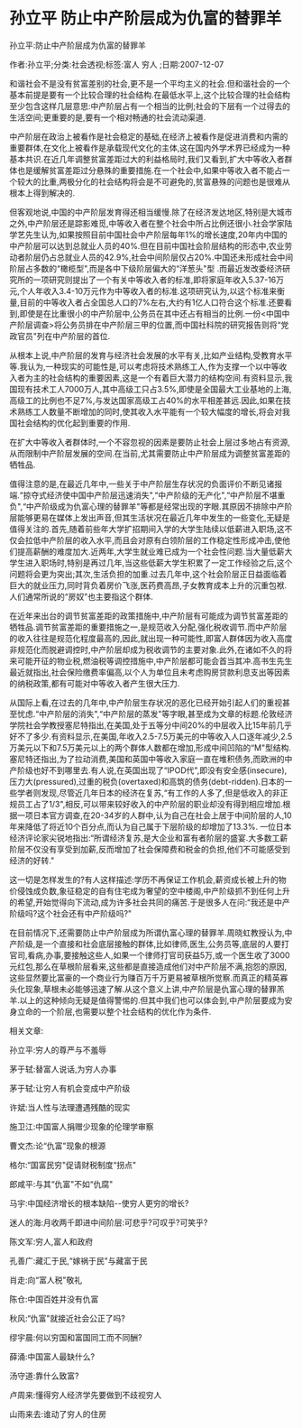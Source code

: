 # 孙立平  防止中产阶层成为仇富的替罪羊    
    
孙立平:防止中产阶层成为仇富的替罪羊    
作者:孙立平;分类:社会透视;标签:富人 穷人 ;日期:2007-12-07    
和谐社会不是没有贫富差别的社会,更不是一个平均主义的社会.但和谐社会的一个基本前提是要有一个比较合理的社会结构.在最低水平上,这个比较合理的社会结构至少包含这样几层意思:中产阶层占有一个相当的比例;社会的下层有一个过得去的生活空间;更重要的是,要有一个相对畅通的社会流动渠道.    
中产阶层在政治上被看作是社会稳定的基础,在经济上被看作是促进消费和内需的重要群体,在文化上被看作是承载现代文化的主体,这在国内外学术界已经成为一种基本共识.在近几年调整贫富差距过大的利益格局时,我们又看到,扩大中等收入者群体也是缓解贫富差距过分悬殊的重要措施.在一个社会中,如果中等收入者不能占一个较大的比重,两极分化的社会结构将会是不可避免的,贫富悬殊的问题也是很难从根本上得到解决的.    
但客观地说,中国的中产阶层发育得还相当缓慢.除了在经济发达地区,特别是大城市之外,中产阶层还是踪影难觅,中等收入者在整个社会中所占比例还很小.社会学家陆学艺先生认为,如果按照目前中国社会中产阶层每年1%的增长速度,20年内中国的中产阶层可以达到总就业人员的40%.但在目前中国社会阶层结构的形态中,农业劳动者阶层仍占总就业人员的42.9%,社会中间阶层仅占20%.中国还未形成社会中间阶层占多数的“橄榄型",而是各中下级阶层偏大的“洋葱头"型 .而最近发改委经济研究所的一项研究则提出了一个有关中等收入者的标准,即将家庭年收入5.37-16万元,个人年收入3.4-10万元作为中等收入者的标准.这项研究认为,以这个标准来衡量,目前的中等收入者占全国总人口的7%左右,大约有1亿人口符合这个标准.还要看到,即使是在比重很小的中产阶层中,公务员在其中还占有相当的比例.一份<中国中产阶层调查>将公务员排在中产阶层三甲的位置,而中国社科院的研究报告则将“党政官员"列在中产阶层的首位.    
从根本上说,中产阶层的发育与经济社会发展的水平有关,比如产业结构,受教育水平等.我认为,一种现实的可能性是,可以考虑将技术熟练工人,作为支撑一个以中等收入者为主的社会结构的重要因素,这是一个有着巨大潜力的结构空间.有资料显示,我国现有技术工人7000万人,其中高级工只占3.5%,即使是全国最大工业基地的上海,高级工的比例也不足7%,与发达国家高级工占40%的水平相差甚远.因此,如果在技术熟练工人数量不断增加的同时,使其收入水平能有一个较大幅度的增长,将会对我国社会结构的优化起到重要的作用.    
在扩大中等收入者群体时,一个不容忽视的因素是要防止社会上层过多地占有资源,从而限制中产阶层发展的空间.在当前,尤其需要防止中产阶层成为调整贫富差距的牺牲品.    
值得注意的是,在最近几年中,一些关于中产阶层生存状况的负面评价不断见诸报端.“掠夺式经济使中国中产阶层迅速消失",“中产阶级的无产化",“中产阶层不堪重负",“中产阶级成为仇富心理的替罪羊"等都是经常出现的字眼.其原因不排除中产阶层能够更易在媒体上发出声音,但其生活状况在最近几年中发生的一些变化,无疑是值得关注的.首先,随着前些年大学扩招期间入学的大学生陆续以低薪进入职场,这不仅会拉低中产阶层的收入水平,而且会对原有白领阶层的工作稳定性形成冲击,使他们提高薪酬的难度加大.近两年,大学生就业难已成为一个社会性问题.当大量低薪大学生进入职场时,特别是再过几年,当这些低薪大学生积累了一定工作经验之后,这个问题将会更为突出;其次,生活负担的加重.过去几年中,这个社会阶层正日益面临着巨大的就业压力,同时背负着房价飞涨,医药费高昂,子女教育成本上升的沉重包袱.人们通常所说的“房奴"也主要指这个群体.    
在近年来出台的调节贫富差距的政策措施中,中产阶层有可能成为调节贫富差距的牺牲品.调节贫富差距的重要措施之一,是规范收入分配,强化税收调节.而中产阶层的收入往往是规范化程度最高的,因此,就出现一种可能性,即富人群体因为收入高度非规范化而脱避调控时,中产阶层却成为税收调节的主要对象.此外,在诸如不久的将来可能开征的物业税,燃油税等调控措施中,中产阶层都可能会首当其冲.高书生先生最近就指出,社会保险缴费率偏高,以个人为单位且未考虑购房贷款利息支出等因素的纳税政策,都有可能对中等收入者产生很大压力.    
从国际上看,在过去的几年中,中产阶层生存状况的恶化已经开始引起人们的重视甚至忧虑.“中产阶层的消失",“中产阶层的蒸发"等字眼,甚至成为文章的标题.伦敦经济学院社会学教授塞尼特指出,在美国,处于五等分中间20%的中层收入比15年前几乎好不了多少.有资料显示,在美国,年收入2.5-7.5万美元的中等收入人口逐年减少,2.5万美元以下和7.5万美元以上的两个群体人数都在增加,形成中间凹陷的“M"型结构.塞尼特还指出,为了拉动消费,美国和英国中等收入家庭一直在堆积债务,而欧洲的中产阶级也好不到哪里去.有人说,在英国出现了“IPOD代",即没有安全感(insecure),压力大(pressured),过重的税负(overtaxed)和高筑的债务(debt-ridden).日本的一些学者则发现,尽管近几年日本的经济在复苏,“有工作的人多了,但是低收入的非正规员工占了1/3",相反,可以带来较好收入的中产阶层的职业却没有得到相应增加.根据一项日本官方调查,在20-34岁的人群中,认为自己在社会上居于中间阶层的人,10年来降低了将近10个百分点,而认为自己属于下层阶级的却增加了13.3%. 一位日本经济评论家尖锐地指出:“所谓经济复苏,是大企业和富有者阶层的盛宴.大多数工薪阶层不仅没有享受到加薪,反而增加了社会保障费和税金的负担,他们不可能感受到经济的好转."    
这一切是怎样发生的?有人这样描述:学历不再保证工作机会,薪资成长被上升的物价侵蚀成负数,象征稳定的自有住宅成为奢望的空中楼阁,中产阶级抓不到任何上升的希望,开始觉得向下流动,成为许多社会共同的痛苦.于是很多人在问:“我还是中产阶级吗?这个社会还有中产阶级吗?"    
在目前情况下,还需要防止中产阶层成为所谓仇富心理的替罪羊.周晓虹教授认为,中产阶级,是一个直接和社会底层接触的群体,比如律师,医生,公务员等,底层的人要打官司,看病,办事,要接触这些人,如果一个律师打官司获益5万,或一个医生收了3000元红包,那么在草根阶层看来,这些都是直接造成他们对中产阶层不满,抱怨的原因,这些显然要比富豪的一个商业行为赚百万千万更易被草根所觉察.而真正的精英寡头化现象,草根未必能够迅速了解.从这个意义上讲,中产阶层是仇富心理的替罪羔羊.以上的这种倾向无疑是值得警惕的.但其中我们也可以体会到,中产阶层要成为安身立命的一个阶层,也需要以整个社会结构的优化作为条件.    
    
相关文章:    
孙立平:穷人的尊严与不羞辱    
茅于轼:替富人说话,为穷人办事    
茅于轼:让穷人有机会变成中产阶级    
许斌:当人性与法理遭遇残酷的现实    
施卫江:中国富人捐赠少现象的伦理学审察    
曹文杰:论“仇富"现象的根源    
格尔:“国富民穷"促请财税制度“拐点"    
郎咸平:与其“仇富"不如“仇腐"    
马宇:中国经济增长的根本缺陷--使穷人更穷的增长?    
迷人的海:月收两千即进中间阶层:可悲乎?可叹乎?可笑乎?    
陈文军:穷人,富人和政府    
孔善广:藏汇于民,“嫁祸于民"与藏富于民    
肖走:向“富人税"敬礼    
陈仓:中国百姓并没有仇富    
秋风:“仇富"就接近社会公正了吗?    
缪宇晨:何以穷国和富国同工而不同酬?    
薛涌:中国富人最缺什么?    
汤守道:靠什么致富?    
卢周来:懂得穷人经济学先要做到不歧视穷人    
山雨来去:谁动了穷人的住房